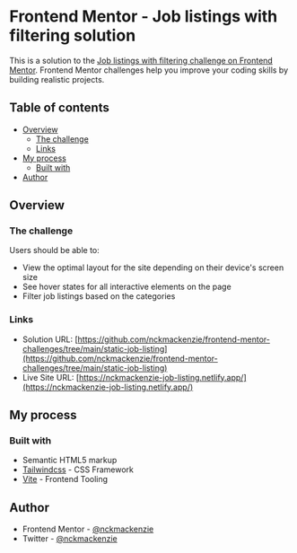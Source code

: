 # Frontend Mentor - Job listings with filtering solution

This is a solution to the [Job listings with filtering challenge on Frontend Mentor](https://www.frontendmentor.io/challenges/job-listings-with-filtering-ivstIPCt). Frontend Mentor challenges help you improve your coding skills by building realistic projects.

## Table of contents

- [Overview](#overview)
  - [The challenge](#the-challenge)
  - [Links](#links)
- [My process](#my-process)
  - [Built with](#built-with)
- [Author](#author)

## Overview

### The challenge

Users should be able to:

- View the optimal layout for the site depending on their device's screen size
- See hover states for all interactive elements on the page
- Filter job listings based on the categories

### Links

- Solution URL: [https://github.com/nckmackenzie/frontend-mentor-challenges/tree/main/static-job-listing](https://github.com/nckmackenzie/frontend-mentor-challenges/tree/main/static-job-listing)
- Live Site URL: [https://nckmackenzie-job-listing.netlify.app/](https://nckmackenzie-job-listing.netlify.app/)

## My process

### Built with

- Semantic HTML5 markup
- [Tailwindcss](https://tailwindcss.com/) - CSS Framework
- [Vite](https://vitejs.dev/) - Frontend Tooling

## Author

- Frontend Mentor - [@nckmackenzie](https://www.frontendmentor.io/profile/nckmackenzie)
- Twitter - [@nckmackenzie](https://www.twitter.com/nckmackenzie)
